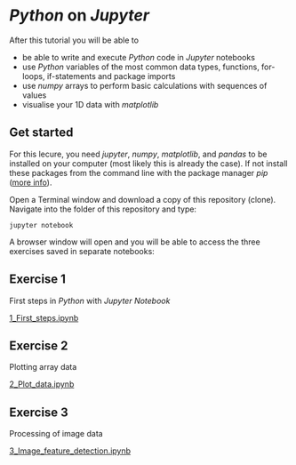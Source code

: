 # *Python* on *Jupyter*
After this tutorial you will be able to 
* be able to write and execute *Python* code in *Jupyter* notebooks
* use *Python* variables of the most common data types, functions, for-loops, if-statements and package imports
* use *numpy* arrays to perform basic calculations with sequences of values
* visualise your 1D data with *matplotlib*

## Get started
For this lecure, you need *jupyter*, *numpy*, *matplotlib*, and *pandas* to be installed on your computer (most likely this is already the case). If not install these packages from the command line with the package manager *pip* ([more info](https://pip.pypa.io/en/stable/user_guide/#installing-packages)).

Open a Terminal window and download a copy of this repository (clone). Navigate into the folder of this repository and type:

```jupyter notebook```

A browser window will open and you will be able to access the three exercises saved in separate notebooks:

## Exercise 1
First steps in *Python* with *Jupyter Notebook*

[1_First_steps.ipynb](./1_First_steps.ipynb)

## Exercise 2
Plotting array data

[2_Plot_data.ipynb](./2_Plot_data.ipynb)

## Exercise 3
Processing of image data

[3_Image_feature_detection.ipynb](./3_Image_feature_detection.ipynb)
